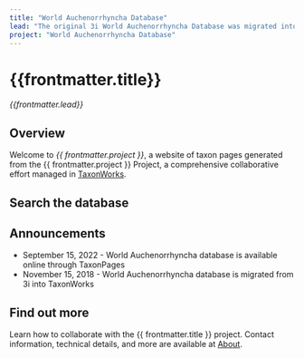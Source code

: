 ```yaml
---
title: "World Auchenorrhyncha Database"
lead: "The original 3i World Auchenorrhyncha Database was migrated into TaxonWorks and now served with TaxonPages"
project: "World Auchenorrhyncha Database"
---
```

   
# {{frontmatter.title}}
_{{frontmatter.lead}}_

## Overview
Welcome to *{{ frontmatter.project }}*, a website of taxon pages generated from the {{ frontmatter.project }} Project, a comprehensive collaborative effort managed in [TaxonWorks](https://taxonworks.org). 

## Search the database
<autocomplete-otu class="w-80"/>

## Announcements
* September 15, 2022 - World Auchenorrhyncha database is available online through TaxonPages
* November 15, 2018 - World Auchenorrhyncha database is migrated from 3i into TaxonWorks

## Find out more
Learn how to collaborate with the {{ frontmatter.title }} project. Contact information, technical details, and more are available at [About](https://proceps.github.io/auchenorrhyncha/#/about).
